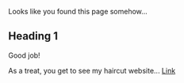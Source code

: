 Looks like you found this page somehow...

## Heading 1
Good job!

As a treat, you get to see my haircut website...
[Link]([https://kennethngyen.github.io/KNNTHKUTS/])	
